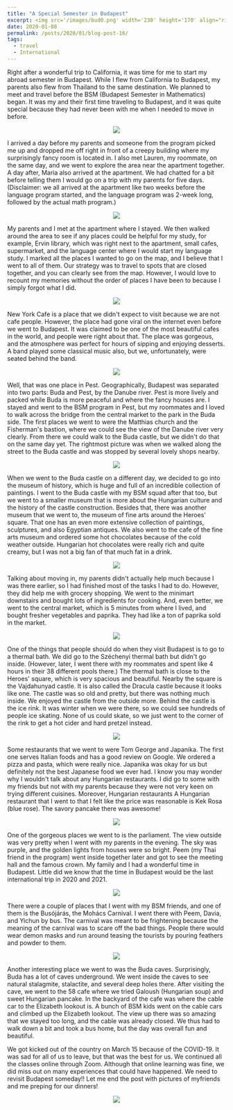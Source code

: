 ```yaml
---
title: "A Special Semester in Budapest"
excerpt: <img src='/images/bud0.png' width='230' height='170' align="right" hspace="20"> Right after a wonderful trip to California, it was time for me to start my abroad semester in Budapest. While I flew from California to Budapest, my parents also flew from Thailand to the same destination. We planned to meet and travel before the BSM (Budapest Semester in Mathematics) began. It was my and their first time traveling to Budapest, and it was quite special because they had never been with me when I needed to move in before. 
date: 2020-01-08
permalink: /posts/2020/01/blog-post-16/
tags:
  - travel
  - International
---
```


Right after a wonderful trip to California, it was time for me to start my abroad semester in Budapest. While I flew from California to Budapest, my parents also flew from Thailand to the same destination. We planned to meet and travel before the BSM (Budapest Semester in Mathematics) began. It was my and their first time traveling to Budapest, and it was quite special because they had never been with me when I needed to move in before. 

<p align="center">
  <img src="/images/bud0.png">
</p>

I arrived a day before my parents and someone from the program picked me up and dropped me off right in front of a creepy building where my surprisingly fancy room is located in. I also met Lauren, my roommate, on the same day, and we went to explore the area near the apartment together. A day after, Maria also arrived at the apartment. We had chatted for a bit before telling them I would go on a trip with my parents for five days. (Disclaimer: we all arrived at the apartment like two weeks before the language program started, and the language program was 2-week long, followed by the actual math program.)

<p align="center">
  <img src="/images/bud_map.png">
</p>

My parents and I met at the apartment where I stayed. We then walked around the area to see if any places could be helpful for my study, for example, Ervin library, which was right next to the apartment, small cafes, supermarket, and the language center where I would start my language study. I marked all the places I wanted to go on the map, and I believe that I went to all of them. Our strategy was to travel to spots that are closed together, and you can clearly see from the map. However, I would love to recount my memories without the order of places I have been to because I simply forgot what I did. 

<p align="center">
  <img src="/images/bud1.png">
</p>

New York Cafe is a place that we didn't expect to visit because we are not cafe people. However, the place had gone viral on the internet even before we went to Budapest. It was claimed to be one of the most beautiful cafes in the world, and people were right about that. The place was gorgeous, and the atmosphere was perfect for hours of sipping and enjoying desserts. A band played some classical music also, but we, unfortunately, were seated behind the band. 

<p align="center">
  <img src="/images/bud2.png">
</p>


Well, that was one place in Pest. Geographically, Budapest was separated into two parts: Buda and Pest, by the Danube river. Pest is more lively and packed while Buda is more peaceful and where the fancy houses are. I stayed and went to the BSM program in Pest, but my roommates and I loved to walk across the bridge from the central market to the park in the Buda side.  The first places we went to were the Matthias church and the Fisherman's bastion, where we could see the view of the Danube river very clearly. From there we could walk to the Buda castle, but we didn't do that on the same day yet. The rightmost picture was when we walked along the street to the Buda castle and was stopped by several lovely shops nearby.


<p align="center">
  <img src="/images/bud3.png">
</p>

When we went to the Buda castle on a different day, we decided to go into the museum of history, which is huge and full of an incredible collection of paintings. I went to the Buda castle with my BSM squad after that too, but we went to a smaller museum that is more about the Hungarian culture and the history of the castle construction. Besides that, there was another museum that we went to, the museum of fine arts around the Heroes' square. That one has an even more extensive collection of paintings, sculptures, and also Egyptian antiques. We also went to the cafe of the fine arts museum and ordered some hot chocolates because of the cold weather outside. Hungarian hot chocolates were really rich and quite creamy, but I was not a big fan of that much fat in a drink. 


<p align="center">
  <img src="/images/bud4.png">
</p>


Talking about moving in, my parents didn't actually help much because I was there earlier, so I had finished most of the tasks I had to do. However, they did help me with grocery shopping. We went to the minimart downstairs and bought lots of ingredients for cooking. And, even better, we went to the central market, which is 5 minutes from where I lived, and bought fresher vegetables and paprika. They had like a ton of paprika sold in the market. 

<p align="center">
  <img src="/images/bud5.png">
</p>

One of the things that people should do when they visit Budapest is to go to a thermal bath. We did go to the Széchenyi thermal bath but didn't go inside. (However, later, I went there with my roommates and spent like 4 hours in their 38 different pools there.) The thermal bath is close to the Heroes' square, which is very spacious and beautiful. Nearby the square is the Vajdahunyad castle. It is also called the Dracula castle because it looks like one. The castle was so old and pretty, but there was nothing much inside. We enjoyed the castle from the outside more. Behind the castle is the ice rink. It was winter when we were there, so we could see hundreds of people ice skating. None of us could skate, so we just went to the corner of the rink to get a hot cider and hard pretzel instead. 

<p align="center">
  <img src="/images/bud_8.png">
</p>


Some restaurants that we went to were Tom George and Japanika. The first one serves Italian foods and has a good review on Google. We ordered a pizza and pasta, which were really nice. Japanika was okay for us but definitely not the best Japanese food we ever had. I know you may wonder why I wouldn't talk about any Hungarian restaurants. I did go to some with my friends but not with my parents because they were not very keen on trying different cuisines. Moreover, Hungarian restaurants  A Hungarian restaurant that I went to that I felt like the price was reasonable is Kek Rosa (blue rose). The savory pancake there was awesome! 

<p align="center">
  <img src="/images/bud7.png">
</p>

One of the gorgeous places we went to is the parliament. The view outside was very pretty when I went with my parents in the evening. The sky was purple, and the golden lights from houses were so bright. Peem (my Thai friend in the program) went inside together later and got to see the meeting hall and the famous crown. My family and I had a wonderful time in Budapest. Little did we know that the time in Budapest would be the last international trip in 2020 and 2021. 


<p align="center">
  <img src="/images/bud_6.png">
</p>


There were a couple of places that I went with my BSM friends, and one of them is the Busójárás, the Mohács Carnival. I went there with Peem, Davia, and Yichun by bus. The carnival was meant to be frightening because the meaning of the carnival was to scare off the bad things. People there would wear demon masks and run around teasing the tourists by pouring feathers and powder to them. 


<p align="center">
  <img src="/images/bud9.png">
</p>

Another interesting place we went to was the Buda caves. Surprisingly, Buda has a lot of caves underground. We went inside the caves to see natural stalagmite, stalactite, and several deep holes there. After visiting the cave, we went to the 58 cafe where we tried Galoush (Hungarian soup) and sweet Hungarian pancake. In the backyard of the cafe was where the cable car to the Elizabeth lookout is. A bunch of BSM kids went on the cable cars and climbed up the Elizabeth lookout. The view up there was so amazing that we stayed too long, and the cable was already closed. We thus had to walk down a bit and took a bus home, but the day was overall fun and beautiful. 

We got kicked out of the country on March 15 because of the COVID-19. It was sad for all of us to leave, but that was the best for us. We continued all the classes online through Zoom. Although that online learning was fine, we did miss out on many experiences that could have happened. We need to revisit Budapest someday!! Let me end the post with pictures of myfriends and me preping for our dinners! 

<p align="center">
  <img src="/images/kitchen.png">
</p>




